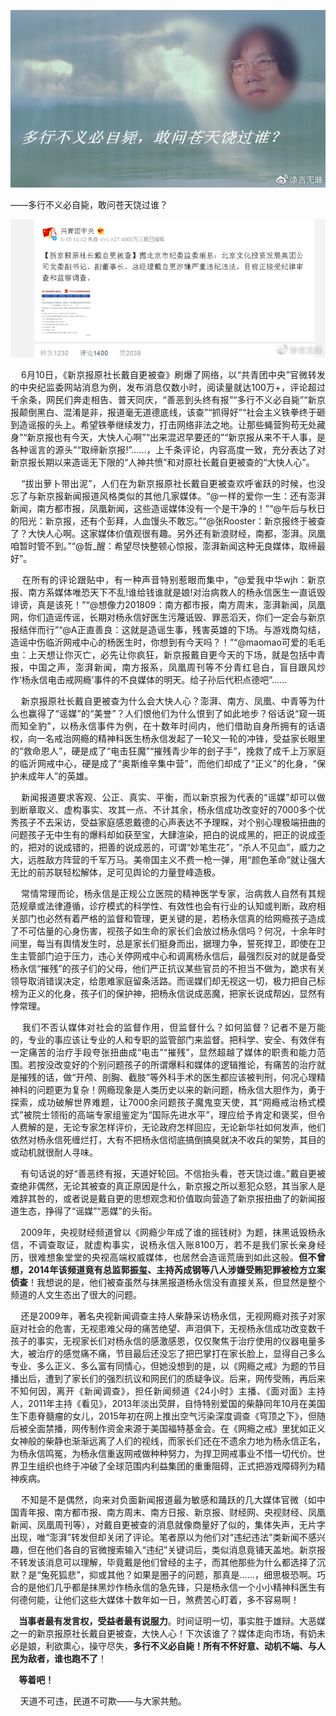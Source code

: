 <p><img src="https://raw.githubusercontent.com/ZjzMisaka/iaders/master/img/2019/06/5a2b4-0067hHJjly1g3ykg9lcklj30o10dj7ep.jpg"></p>
<div class="preface">——多行不义必自毙，敢问苍天饶过谁？</div>
<p><span id="more-8120"></span></p>
<div class="WB_editor_iframe_new">
<p class="picbox">​​<img src="https://raw.githubusercontent.com/ZjzMisaka/iaders/master/img/2019/06/b28dc-0067hHJjly1g3yglwtjq1j30nf0aaju0.jpg"></p>
<p align="justify">&nbsp; &nbsp; 6月10日，《新京报原社长戴自更被查》刷爆了网络，以“共青团中央”官微转发的中央纪监委网站消息为例，发布消息仅数小时，阅读量就达100万+，评论超过千余条，网民们奔走相告、普天同庆，“善恶到头终有报”“多行不义必自毙”“新京报颠倒黑白、混淆是非，报道毫无道德底线，该查”“抓得好”“社会主义铁拳终于砸到造谣报的头上。希望铁拳继续发力，打击网络非法之地。让那些蝇营狗苟无处藏身”“新京报也有今天，大快人心啊”“出来混迟早要还的”“新京报从来不干人事，是各种谣言的源头”“取缔新京报!”……，上千条评论，内容高度一致，充分表达了对新京报长期以来造谣无下限的“人神共愤”和对原社长戴自更被查的“大快人心”。</p>
<p align="justify">&nbsp; &nbsp; “拔出萝卜带出泥”，人们在为新京报原社长戴自更被查欢呼雀跃的时候，也没忘了与新京报新闻报道风格类似的其他几家媒体。“@一样的爱你一生：还有澎湃新闻，南方都市报，凤凰新闻，这些造谣媒体没有一个是干净的！”“@午后与秋日的阳光：新京报，还有个彭拜，人血馒头不敢忘。”“@张Rooster：新京报终于被查了？大快人心啊。这家媒体价值观很有趣。另外还有新浪财经，南都，澎湃。凤凰咱暂时管不到。”“@哲_醒：希望尽快整顿心惊报，澎湃新闻这种无良媒体，取缔最好”。</p>
<p align="justify">&nbsp; &nbsp; 在所有的评论跟贴中，有一种声音特别惹眼而集中，“@爱我中华wjh：新京报、南方系媒体唯恐天下不乱!谁给钱谁就是娘!对治病救人的杨永信医生一直诋毁诽谤，真是该死！”“@想像力201809：南方都市报，南方周末，澎湃新闻，凤凰网，你们造谣传谣，长期对杨永信好医生污蔑诋毁、罪恶滔天，你们一定会与新京报结伴而行”“@A正直善良：这就是造谣生事，残害英雄的下场。与游戏商勾结，造谣中伤临沂网戒中心的杨医生时，你想到有今天吗？！”“@maomao可爱的毛毛虫：上天想让你灭亡，必先让你疯狂，新京报戴自更今天的下场，就是包括中青报，中国之声，澎湃新闻，南方报系，凤凰周刊等不分青红皂白，盲目跟风炒作‘杨永信电击戒网瘾’事件的不良媒体的明天。给子孙后代积点德吧”……</p>
<p align="justify">&nbsp; &nbsp; 新京报原社长戴自更被查为什么会大快人心？澎湃、南方、凤凰、中青等为什么也赢得了“谣媒”的“美誉”？人们恨他们为什么恨到了如此地步？俗话说“窥一斑而知全豹”，以杨永信事件为例，在十数年时间内，他们借助自身所拥有的话语权，向一名戒治网瘾的精神科医生杨永信发起了一轮又一轮的冲锋，受益家长眼里的“救命恩人”，硬是成了“电击狂魔”“摧残青少年的刽子手”，挽救了成千上万家庭的临沂网戒中心，硬是成了“奥斯维辛集中营”，而他们却成了“正义”的化身，“保护未成年人”的英雄。</p>
<p align="justify">&nbsp; &nbsp; 新闻报道要求客观、公正、真实、平衡，而以新京报为代表的“谣媒”却可以做到断章取义、虚构事实、攻其一点、不计其余，杨永信成功改变好的7000多个优秀孩子不去采访，受益家庭感恩戴德的心声表达不予理睬，对个别心理极端扭曲的问题孩子无中生有的爆料却如获至宝，大肆渲染，把白的说成黑的，把正的说成歪的，把对的说成错的，把善的说成恶的，可谓“妙笔生花”，“杀人不见血”，威力之大，远胜敌方阵营的千军万马。美帝国主义不费一枪一弹，用“颜色革命”就让强大无比的前苏联轻松解体，足可见舆论的力量登峰造极。</p>
<p align="justify">&nbsp; &nbsp; 常情常理而论，杨永信是正规公立医院的精神医学专家，治病救人自然有其规范规章或法律遵循，诊疗模式的科学性、有效性也会有行业的认知或判断，政府相关部门也必然有着严格的监督和管理，更关键的是，若杨永信真的给网瘾孩子造成了不可估量的心身伤害，视孩子如生命的家长们会放过杨永信吗？何况，十余年时间里，每当有舆情发生时，总是家长们挺身而出，据理力争，誓死捍卫，即使在卫生主管部门迫于压力，违心关停网戒中心和调离杨永信后，最强烈反对的就是备受杨永信“摧残”的孩子们的父母，他们严正抗议某些官员的不担当不做为，跪求有关领导取消错误决定，给患难家庭留条活路。而谣媒们却无视这一切，极力把自己标榜为正义的化身，孩子们的保护神，把杨永信说成恶魔，把家长说成帮凶，显然有悖常理。</p>
<p align="justify">&nbsp; &nbsp; 我们不否认媒体对社会的监督作用，但监督什么？如何监督？记者不是万能的，专业的事应该让专业的人和专职的监管部门来监督。把科学、安全、有效伴有一定痛苦的治疗手段夸张扭曲成“电击”“摧残”，显然超越了媒体的职责和能力范围。若按没改变好的个别问题孩子的所谓爆料和媒体的逻辑推论，有痛苦的治疗就是摧残的话，做“开颅、剖胸、截肢”等外科手术的医生都应该被判刑，何况心理精神科的问题更为复杂！网瘾现象是人类历史以来的新问题，杨永信大胆作为，勇于探索，成功破解世界难题，让7000余问题孩子魔鬼变天使，其“网瘾戒治杨式模式”被院士领衔的高端专家组鉴定为“国际先进水平”，理应给予肯定和褒奖，但令人费解的是，无论专家怎样评价，无论政府怎样回应，无论新华社如何发声，他们依然对杨永信死缠烂打，大有不把杨永信彻底搞倒搞臭就决不收兵的架势，其目的或动机就很耐人寻味。</p>
<p align="justify">&nbsp; &nbsp; 有句话说的好“善恶终有报，天道好轮回。不信抬头看，苍天饶过谁。”戴自更被查绝非偶然，无论其被查的真正原因是什么，新京报之所以惹犯众怒，其当家人是难辞其咎的，或者说是戴自更的思想观念和价值取向营造了新京报扭曲了的新闻报道生态，挣得了“谣媒”“恶媒”的头衔。</p>
<p align="justify">&nbsp; &nbsp; 2009年，央视财经频道曾以《网瘾少年成了谁的摇钱树》为题，抹黑诋毁杨永信，不调查取证，就虚构事实，说杨永信入账8100万，若不是我们家长亲身经历，很难想象堂堂的央视高端权威媒体，也居然会造谣荒唐到如此这般。<b>但不曾想，2014年该频道竟有总监郭振玺、主持芮成钢等八人涉嫌受贿犯罪被检方立案侦查</b>！我想说的是，他们被查虽然与抹黑报道杨永信没有直接关系，但显然是整个频道的人文生态出了很大的问题。</p>
<p align="justify">&nbsp; &nbsp; 还是2009年，著名央视新闻调查主持人柴静采访杨永信，无视网瘾对孩子对家庭对社会的危害，无视患难父母的痛苦绝望、声泪俱下，无视杨永信成功改变数千孩子的事实，无视家长们对杨永信的感激感恩，仅仅聚焦于治疗使用的仪器电量多大，被治疗的感觉痛不痛，节目最后还没忘了把巴掌打在家长脸上，显得自己多么专业、多么正义、多么富有同情心，但她没想到的是，以《网瘾之戒》为题的节目播出后，遭到了家长们的强烈抗议和网民们的质疑争议。后来，网传受贿，再后来不知何因，离开《新闻调查》，担任新闻频道《24小时》主播、《面对面》主持人，2011年主持《看见》，2013年淡出荧屏，自恃特别爱国的柴静同年10月在美国生下患脊髓瘤的女儿，2015年初在网上推出空气污染深度调查《穹顶之下》，但随后被全面禁播，网传制作资金来源于美国福特基金会。在《网瘾之戒》里犹如正义女神般的柴静也渐渐远离了人们的视线，而家长们还在不遗余力地为杨永信正名，为杨永信鸣冤，为杨永信重返网戒做种种努力，为捍卫网戒事业不惜一切代价。世界卫生组织也终于冲破了全球范围内利益集团的重重阻碍，正式把游戏障碍列为精神疾病。</p>
<p align="justify">&nbsp; &nbsp; 不知是不是偶然，向来对负面新闻报道最为敏感和踊跃的几大媒体官微（如中国青年报、南方都市报、南方周末、南方日报、新京报、财经网、央视财经、凤凰新闻、凤凰周刊等），对戴自更被查的消息就像商量好了似的，集体失声，无片字出现，唯“澎湃”转发但却关闭了评论。笔者原以为他们对“违纪违法”类新闻不感兴趣，但在他们各自的官微搜索输入“违纪”关键词后，类似消息竟铺天盖地。新京报不转发该消息可以理解，毕竟戴是他们曾经的主子，而其他那些为什么都选择了沉默？是“兔死狐悲”，抑或其他？如果是圈子的问题，那真是……，细思极恐啊。巧合的是他们几乎都是抹黑炒作杨永信的急先锋，只是杨永信一个小小精神科医生有何德何能，让他们这些大媒体十数年如一日，煞费苦心盯着，多不容易啊！</p>
<p align="justify"><b>&nbsp; &nbsp; 当事者最有发言权，受益者最有说服力</b>。时间证明一切，事实胜于雄辩。大恶媒之一的新京报原社长戴自更被查，大快人心！下次该谁了？媒体走向市场，有奶未必是娘，利欲熏心，操守尽失，<b>多行不义必自毙！</b><b>所有</b><b>不怀好意、动机不端、与人民为敌者，</b><b>谁也跑不了</b>！</p>
<p align="justify"><b>&nbsp; &nbsp; 等着吧</b><b>！</b></p>
<p align="justify">&nbsp; &nbsp; 天道不可违，民道不可欺——与大家共勉。​​​​</p>